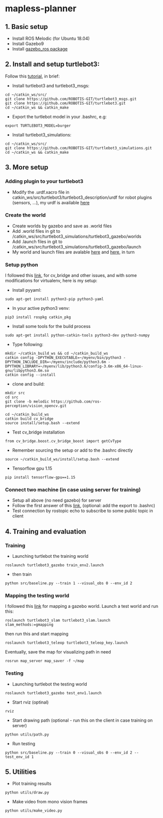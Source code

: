 # mapless-planner

## 1. Basic setup
- Install ROS Melodic (for Ubuntu 18.04)
- Install Gazebo9
- Install [gazebo_ros package](http://gazebosim.org/tutorials?tut=ros_installing&cat=connect_ros)
## 2. Install and setup turtlebot3:
Follow this [tutorial](https://automaticaddison.com/how-to-launch-the-turtlebot3-simulation-with-ros/), in brief:
- Install turtlebot3 and turtlebot3_msgs:
```
cd ~/catkin_ws/src/
git clone https://github.com/ROBOTIS-GIT/turtlebot3_msgs.git
git clone https://github.com/ROBOTIS-GIT/turtlebot3.git
cd ~/catkin_ws && catkin_make
```
- Export the turtlebot model in your .bashrc, e.g:
```
export TURTLEBOT3_MODEL=burger
```
- Install turtlebot3_simulations:
```
cd ~/catkin_ws/src/
git clone https://github.com/ROBOTIS-GIT/turtlebot3_simulations.git
cd ~/catkin_ws && catkin_make
```

## 3. More setup
### Adding plugin to your turtlebot3
- Modify the .urdf.xacro file in catkin_ws/src/turtlebot3/turtlebot3_description/urdf for robot plugins (sensors, ...), my urdf is available [here](./misc/turbot_urdf)
### Create the world
- Create worlds by gazebo and save as .world files
- Add .world files in git to /catkin_ws/src/turtlebot3_simulations/turtlebot3_gazebo/worlds
- Add .launch files in git to /catkin_ws/src/turtlebot3_simulations/turtlebot3_gazebo/launch
- My world and launch files are avalable [here](./misc/worlds) and [here](./misc/launch), in turn
### Setup python
I followed this [link](https://medium.com/@beta_b0t/how-to-setup-ros-with-python-3-44a69ca36674), for cv_bridge and other issues, and with some modifications for virtualenv, here is my setup:   
- Install pyyaml:
```
sudo apt-get install python3-pip python3-yaml
```
- In your active python3 venv:
```
pip3 install rospkg catkin_pkg
```
- Install some tools for the build process
```
sudo apt-get install python-catkin-tools python3-dev python3-numpy
```
- Type following:
```
mkdir ~/catkin_build_ws && cd ~/catkin_build_ws
catkin config -DPYTHON_EXECUTABLE=~/myenv/bin/python3 -DPYTHON_INCLUDE_DIR=~/myenv/include/python3.6m -DPYTHON_LIBRARY=~/myenv/lib/python3.6/config-3.6m-x86_64-linux-gnu/libpython3.6m.so
catkin config --install
```
- clone and build:
```
mkdir src
cd src
git clone -b melodic https://github.com/ros-perception/vision_opencv.git

cd ~/catkin_build_ws
catkin build cv_bridge
source install/setup.bash --extend
```

- Test cv_bridge installation
```
from cv_bridge.boost.cv_bridge_boost import getCvType
```
- Remember sourcing the setup or add to the .bashrc directly
```
source ~/catkin_build_ws/install/setup.bash --extend
```
- Tensorflow gpu 1.15
```
pip install tensorflow-gpu==1.15
```
### Connect two machine (in case using server for training)
- Setup all above (no need gazebo) for server
- Follow the first answer of this [link](https://answers.ros.org/question/272065/specification-of-ros_master_uri-and-ros_hostname/), (optional: add the export to .bashrc)
- Test connection by rostopic echo to subscribe to some public topic in client
## 4. Training and evaluation
### Training
- Launching turtlebot the training world
```
roslaunch turtlebot3_gazebo train_env2.launch
```
- then train
```
python src/baseline.py --train 1 --visual_obs 0 --env_id 2
```
### Mapping the testing world
I followed this [link](https://newscrewdriver.com/2018/08/11/running-turtlebot3-mapping-demonstration-with-a-twist/#:~:text=Note%3A%20If%20this%20node%20failed,%2Dkinetic%2Dslam%2Dgmapping%20.) for mapping a gazebo world. Launch a test world and run this:
```
roslaunch turtlebot3_slam turtlebot3_slam.launch slam_methods:=gmapping
```
then run this and start mapping
```
roslaunch turtlebot3_teleop turtlebot3_teleop_key.launch
```
Eventually, save the map for visualizing path in need
```
rosrun map_server map_saver -f ~/map
```
### Testing
- Launching turtlebot the testing world
```
roslaunch turtlebot3_gazebo test_env1.launch
```
- Start rviz (optinal)
```
rviz
```
- Start drawing path (optional - run this on the client in case training on server)
```
python utils/path.py
```
- Run testing
```
python src/baseline.py --train 0 --visual_obs 0 --env_id 2 --test_env_id 1
```
## 5. Utilities
- Plot training results
```
python utils/draw.py
```
- Make video from mono vision frames
```
python utils/make_video.py
```
